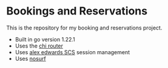 # Bookings and Reservations

This is the repository for my booking and reservations project.

- Built in go version 1.22.1
- Uses the [chi router](https://github.com/go-chi/chi/v5)
- Uses [alex edwards SCS](https://github.com/alexedwards/scs) session management
- Uses [nosurf](https://github.com/justinas/nosurf)